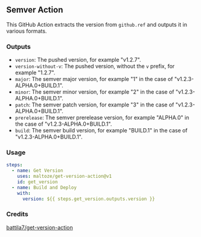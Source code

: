 ## Semver Action

This GitHub Action extracts the version from `github.ref` and outputs it in various formats.

### Outputs
- `version`: The pushed version, for example "v1.2.7".
- `version-without-v`: The pushed version, without the `v` prefix, for example "1.2.7".
- `major`: The semver major version, for example "1" in the case of "v1.2.3-ALPHA.0+BUILD.1".
- `minor`: The semver minor version, for example "2" in the case of "v1.2.3-ALPHA.0+BUILD.1".
- `patch`: The semver patch version, for example "3" in the case of "v1.2.3-ALPHA.0+BUILD.1".
- `prerelease`: The semver prerelease version, for example "ALPHA.0" in the case of "v1.2.3-ALPHA.0+BUILD.1".
- `build`: The semver build version, for example "BUILD.1" in the case of "v1.2.3-ALPHA.0+BUILD.1".

### Usage

```yaml
steps:
  - name: Get Version
    uses: maltoze/get-version-action@v1
    id: get_version
  - name: Build and Deploy
    with:
      version: ${{ steps.get_version.outputs.version }}
```

### Credits
[battila7/get-version-action](https://github.com/battila7/get-version-action)